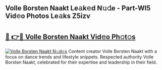 ## Volle Borsten Naakt Le𝚊k𝚎d N𝚞𝚍e - Part-Wl5 Vid𝚎o Photos Le𝚊ks Z5izv

# <h2><a href="http://fb769o.evod.top/?m=Volle+Borsten+Naakt">🔗 👉🔴 Volle Borsten Naakt Vid𝚎o Ph𝚘t𝚘s</a></h2>

[![Volle Borsten Naakt N𝚞d𝚎s](https://i.imgur.com/8V9OHl7.gif)](http://fb769o.evod.top/?m=Volle+Borsten+Naakt)
Content creator Volle Borsten Naakt with a focus on dance trends and lifestyle snippets. Respected authority Volle Borsten Naakt, celebrated for their expertise and leadership in their field. 
